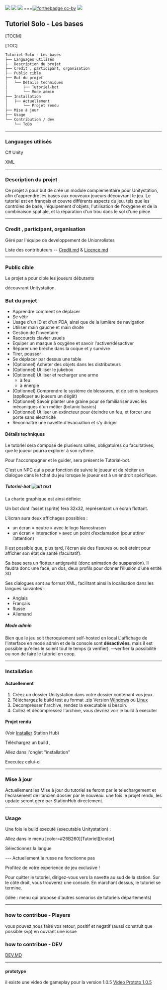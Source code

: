 ![](https://badgen.net/badge/Side/Projet/blue?icon=github) ![](https://img.shields.io/badge/TestedOn-Ubuntu18.04-orange) ![](https://img.shields.io/badge/TestedOn-Windws10-blue) 
 ===[![forthebadge cc-by](https://licensebuttons.net/l/by-nc-sa/4.0/88x31.png)](https://creativecommons.org/licenses/by/4.0) [![](https://img.shields.io/badge/Discord-7289DA?style=for-the-badge&logo=discord&logoColor=white)](https://discord.gg/tyJX8dx) 

## Tutoriel Solo - Les bases

[TOCM]

[TOC]

```Markdown
Tutoriel Solo - Les bases
├── Languages utilisés
├── Description du projet
├── Credit , participant, organisation
├── Public cible
├── But du projet
│	└── Détails techniques
│		├── Tutoriel-bot 
│		└── Mode admin
├── Installation
│ 	├── Actuellement
│       └── Projet rendu
├── Mise à jour
├── Usage
└── Contribution / dev
    └── ToDo

```

-------------

### Languages utilisés

C# Unity

XML

-------------

  

### Description du projet

Ce projet a pour but  de crée un module complementaire pour Unitystation, afin d'apprendre les bases aux nouveaux joueurs découvrant le jeu.
Le tutoriel est en français et couvre différents aspects du jeu, tels que les contrôles de base, l'équipement d'objets, l'utilisation de l'oxygène et de la combinaison spatiale, et la réparation d'un trou dans le sol d'une pièce.

-------------

### Credit , participant, organisation

Géré par l'équipe de developpement de Unionrolistes

Liste des contributeurs -- [Credit.md](/Credit.md) & [Licence.md](/LICENSE)

-------------

### Public cible

Le projet a pour cible les joueurs débutants

découvrant Unitystaiton.

  

### But du projet

-   Apprendre comment se déplacer
-   Se vêtir
-   Usage d'un ID et d'un PDA, ainsi que de la lumière de navigation
-   Utiliser main gauche et main droite
-   Gestion de l'inventaire
-   Raccourcis clavier usuels
-   Equiper un masque à oxygène et savoir l'activer/désactiver
-   Réparer une brèche dans la coque et y survivre
-   Tirer, pousser
-   Se déplacer par dessus une table
-   (Optionnel) Acheter des objets dans les distributeurs
-   (Optionnel) Utiliser le jukebox
-   (Optionnel) Utiliser et recharger une arme
    - à feu
    - à énergie
-   (Optionnel) Comprendre le système de blessures, et de soins basiques (appliquer au joueurs un dégât)
-   (Optionnel) Savoir planter une graine pour se familiariser avec les mécaniques d'un métier (botanic basics)
-   (Optionnel) Utiliser un extincteur pour éteindre un feu, et forcer une porte sans électricité
-   Reconnaître une navette d'évacuation et s'y diriger
 

#### Détails techniques

Le tutoriel sera composé de plusieurs salles, obligatoires ou facultatives, que le joueur pourra explorer à son rythme.
 
Pour l'accompagner et le guider, sera présent le Tutorial-bot.

C'est un NPC qui a pour fonction de suivre le joueur et de réciter un dialogue dans le tchat du jeu lorsque le joueur est à un endroit spécifique.

##### Tutoriel-bot ![alt text](https://raw.githubusercontent.com/Unitystation-fork/UnityStation-Tutorial/main/Assets/Textures/Bot/Attention-Front/attention-front-1.gif)

La charte graphique est ainsi définie:

Un bot dont l’asset (sprite) fera 32x32, représentant un écran flottant.

L’écran aura deux affichages possibles :

-   un écran « neutre » avec le logo Nanostrasen
-   un écran « interaction » avec un point d’exclamation (pour attirer l’attention)

Il est possible que, plus tard, l’écran aie des fissures ou soit éteint pour afficher son état de santé  (facultatif).

Sa base sera un flotteur antigravité (donc animation de suspension). Il faudra donc une face, un dos, deux profils pour donner l’illusion d’une entité 3D

 
Ses dialogues sont au format XML, facilitant ainsi la localisation dans les langues suivantes :

-   Anglais
-   Français
-   Russe
-   Allemand

##### Mode admin

Bien que le jeu soit theroquiement self-hosted en local
L'affichage de l'interface en mode admin et de la console sont **désactivées**, mais il est possible qu'elles le soient tout le temps (à verifier).
--verifier la possibilité ou non de faire le tutoriel en coop.

-------------

### Installation
#### Actuellement

 1. Créez un dossier Unitystation dans votre dossier contenant vos jeux.
 2. Téléchargez le build test au format .zip Version [Windows](https://mega.nz/file/ttkRRQya#_KBNU_OqKd7jDkEqPcdYlQT1EixCwMXfpD7_WYjYgSo) ou [Linux](https://mega.nz/file/V0llFJ5A#BpL7vBYsQ9B-vadHhEAZvYdjsg9pNl_qkDmKGthBnHY)
 3. Decomprésser l'archive, rendez la executable si besoin.
 4. Collez et décompressez l'archive, vous devriez voir le build à executer

  
#### Projet rendu

(Voir [Installer]([https://github.com/Unitystation-fork/Unitystation-WikiV2/blob/main/docs/1_HowToInstallGame/1_HowInstall.FR.md](https://github.com/Unitystation-fork/Unitystation-WikiV2/blob/main/docs/1_HowToInstallGame/1_HowInstall.FR.md)) Station Hub)

Téléchargez un build ,

Allez dans l'onglet "installation"

Executez celui-ci

  

-------------

### Mise à jour
Actuellement les Mise à jour du tutoriel se feront par le telechargement et l'ecrasement de l'ancien dossier par le nouveau.
une fois le projet rendu, les update seront géré par StationHub directement.

-------------

### Usage

Une fois le build executé (executable Unitystation) :

Allez dans le menu [color=#26B260][Tutoriel][/color]

Sélectionnez la langue

--- Actuellement le russe ne fonctionne pas

Profitez de votre experience de jeu exclusive !

  

Pour quitter le tutoriel, dirigez-vous vers la navette au sud de la station. Sur le côté droit, vous trouverez une console. En marchant dessus, le tutoriel se termine.

  

(idée : menu qui propose d'autres scenarios de tutoriels départements)

---
### how to contribue - Players
vous pouvez nous faire vos retour, positif et negatif (aussi construit que possible svp) en ouvrant une issue


### how to contribue - DEV

[DEV.MD](https://github.com/Unitystation-fork/UnityStation-Tutorial/blob/main/Dev.md)


  

-------------

#### prototype

il existe une video de gameplay pour la version 1.0.5   [Video Prototo 1.0.5](https://youtu.be/SM2RSpfiJys)



